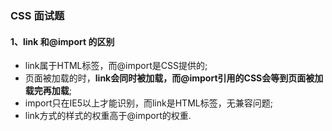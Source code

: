 ### CSS 面试题

#### 1、link 和@import 的区别

* link属于HTML标签，而@import是CSS提供的;
* 页面被加载的时，**link会同时被加载，而@import引用的CSS会等到页面被加载完再加载**;
* import只在IE5以上才能识别，而link是HTML标签，无兼容问题;
* link方式的样式的权重高于@import的权重.
